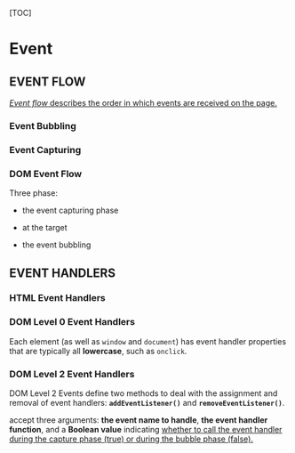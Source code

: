 [TOC]

# Event

## EVENT FLOW

<u>*Event flow* describes the order in which events are received on the page.</u>

### Event Bubbling

### Event Capturing

### DOM Event Flow

Three phase:

- the event capturing phase

-  at the target

-  the event bubbling

  

## EVENT HANDLERS

### HTML Event Handlers

### DOM Level 0 Event Handlers

Each element (as well as `window` and `document`) has event handler properties that are typically all **lowercase**, such as `onclick`.

###  DOM Level 2 Event Handlers

DOM Level 2 Events define two methods to deal with the assignment and removal of event handlers: **`addEventListener()`** and **`removeEventListener()`**.

accept three arguments: **the event name to handle**, **the event handler function**, and a
**Boolean value** indicating <u>whether to call the event handler during the capture phase (true) or during the bubble phase (false).</u>

